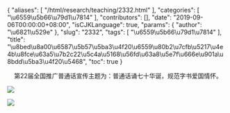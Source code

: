 {
    "aliases": [
        "/html/research/teaching/2332.html"
    ],
    "categories": [
        "\u6559\u5b66\u79d1\u7814"
    ],
    "contributors": [],
    "date": "2019-09-06T00:00:00+08:00",
    "isCJKLanguage": true,
    "params": {
        "author": "\u6821\u529e"
    },
    "slug": "2332",
    "tags": [
        "\u6559\u5b66\u79d1\u7814"
    ],
    "title": "\u8bed\u8a00\u6587\u5b57\u5ba3\u4f20\u6559\u80b2\u7cfb\u5217\u4e4b\u8fce\u63a5\u7b2c22\u5c4a\u5168\u56fd\u63a8\u5e7f\u666e\u901a\u8bdd\u5ba3\u4f20\u5468",
    "toc": true
}

    第22届全国推广普通话宣传主题为：普通话诵七十华诞，规范字书爱国情怀。




![](https://cdn.tfls.online/mirror/full/01345f0e91c1c7baa6ce989c7549fb725aca074d.jpg)  






![](https://cdn.tfls.online/mirror/full/3f4a5b1b84f9a178eb984086a011b3f5fb6dfafd.jpg)  




